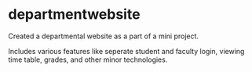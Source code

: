 # departmentwebsite

Created a departmental website as a part of a mini project.

Includes various features like seperate student and faculty login, viewing time table, grades, and other minor technologies.
